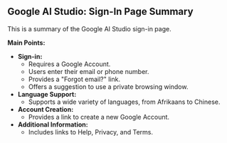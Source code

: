 ## Google AI Studio: Sign-In Page Summary

This is a summary of the Google AI Studio sign-in page.

**Main Points:**

*   **Sign-in:**
    *   Requires a Google Account.
    *   Users enter their email or phone number.
    *   Provides a "Forgot email?" link.
    *   Offers a suggestion to use a private browsing window.
*   **Language Support:**
    *   Supports a wide variety of languages, from Afrikaans to Chinese.
*   **Account Creation:**
    *   Provides a link to create a new Google Account.
*   **Additional Information:**
    *   Includes links to Help, Privacy, and Terms.
